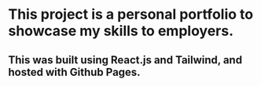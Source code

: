 # This project is a personal portfolio to showcase my skills to employers.

## This was built using React.js and Tailwind, and hosted with Github Pages.
